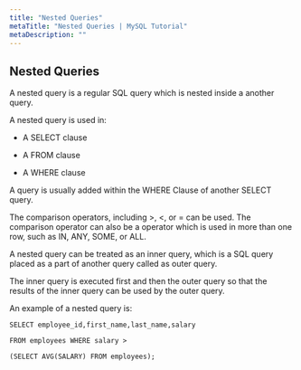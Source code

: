 ```yaml
---
title: "Nested Queries"
metaTitle: "Nested Queries | MySQL Tutorial"
metaDescription: ""
---
```


## Nested Queries

A nested query is a regular SQL query which is nested inside a another query.

A nested query is used in:

- A SELECT clause

- A FROM clause

- A WHERE clause

A query is usually added within the WHERE Clause of another SELECT query.

The comparison operators, including &gt;, &lt;, or = can be used. The comparison operator can also be a operator which is used in more than one row, such as IN, ANY, SOME, or ALL.

A nested query can be treated as an inner query, which is a SQL query placed as a part of another query called as outer query.

The inner query is executed first and then the outer query so that the results of the inner query can be used by the outer query.

An example of a nested query is:

```mysql
SELECT employee_id,first_name,last_name,salary

FROM employees WHERE salary >

(SELECT AVG(SALARY) FROM employees);
```
